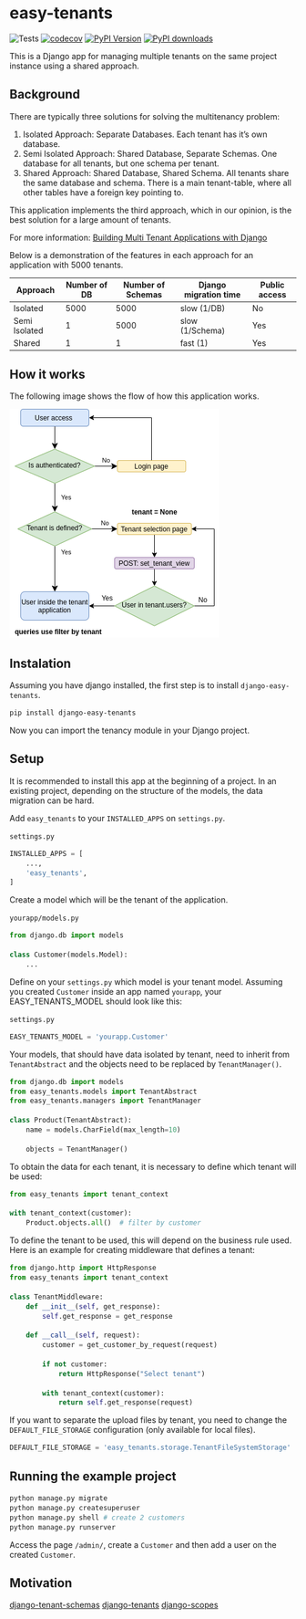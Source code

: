 # easy-tenants

![Tests](https://github.com/CleitonDeLima/django-easy-tenants/workflows/Tests/badge.svg)
[![codecov](https://codecov.io/gh/CleitonDeLima/django-easy-tenants/branch/master/graph/badge.svg)](https://codecov.io/gh/CleitonDeLima/django-easy-tenants)
[![PyPI Version](https://img.shields.io/pypi/v/django-easy-tenants.svg)](https://pypi.org/project/django-easy-tenants/)
[![PyPI downloads](https://img.shields.io/pypi/dm/django-easy-tenants.svg)](https://img.shields.io/pypi/dm/django-easy-tenants.svg)


This is a Django app for managing multiple tenants on the same project
instance using a shared approach.


## Background

There are typically three solutions for solving the multitenancy problem:

1. Isolated Approach: Separate Databases. Each tenant has it’s own database.
2. Semi Isolated Approach: Shared Database, Separate Schemas.
One database for all tenants, but one schema per tenant.
3. Shared Approach: Shared Database, Shared Schema. All tenants share
the same database and schema. There is a main tenant-table, where all
other tables have a foreign key pointing to.

This application implements the third approach,  which in our opinion,
is the best solution for a large amount of tenants.

For more information: [Building Multi Tenant Applications with Django
](https://books.agiliq.com/projects/django-multi-tenant/en/latest/)

Below is a demonstration of the features in each approach for an application
with 5000 tenants.

Approach       | Number of DB | Number of Schemas | Django migration time | Public access
-------------- | ------------ | ----------------- | --------------------- | ---------------
Isolated       | 5000         | 5000              | slow (1/DB)           | No
Semi Isolated  | 1            | 5000              | slow (1/Schema)       | Yes
Shared         | 1            | 1                 | fast (1)              | Yes


## How it works
The following image shows the flow of how this application works.

![how to works](./screenshots/flux_easy_tenants.png)


## Instalation
Assuming you have django installed, the first step is to install `django-easy-tenants`.
```bash
pip install django-easy-tenants
```
Now you can import the tenancy module in your Django project.


## Setup
It is recommended to install this app at the beginning of a project.
In an existing project, depending on the structure of the models,
the data migration can be hard.

Add `easy_tenants` to your `INSTALLED_APPS` on `settings.py`.

`settings.py`
```python
INSTALLED_APPS = [
    ...,
    'easy_tenants',
]
```

Create a model which will be the tenant of the application.

`yourapp/models.py`
```python
from django.db import models

class Customer(models.Model):
    ...
```

Define on your `settings.py` which model is your tenant model. Assuming you created `Customer`
inside an app named `yourapp`, your EASY_TENANTS_MODEL should look like this:

`settings.py`
```python
EASY_TENANTS_MODEL = 'yourapp.Customer'
```

Your models, that should have data isolated by tenant, need to inherit from `TenantAbstract`
and the objects need to be replaced by `TenantManager()`.


```python
from django.db import models
from easy_tenants.models import TenantAbstract
from easy_tenants.managers import TenantManager

class Product(TenantAbstract):
    name = models.CharField(max_length=10)

    objects = TenantManager()
```

To obtain the data for each tenant, it is necessary to define which tenant will be used:

```python
from easy_tenants import tenant_context

with tenant_context(customer):
    Product.objects.all()  # filter by customer
```

To define the tenant to be used, this will depend on the business rule used. Here is an example for creating middleware that defines a tenant:

```python
from django.http import HttpResponse
from easy_tenants import tenant_context

class TenantMiddleware:
    def __init__(self, get_response):
        self.get_response = get_response

    def __call__(self, request):
        customer = get_customer_by_request(request)

        if not customer:
            return HttpResponse("Select tenant")

        with tenant_context(customer):
            return self.get_response(request)
```

If you want to separate the upload files by tenant, you need to change the `DEFAULT_FILE_STORAGE`
configuration (only available for local files).

```python
DEFAULT_FILE_STORAGE = 'easy_tenants.storage.TenantFileSystemStorage'
```


## Running the example project
```bash
python manage.py migrate
python manage.py createsuperuser
python manage.py shell # create 2 customers
python manage.py runserver
```
Access the page `/admin/`, create a `Customer` and then add a user on the created `Customer`.

## Motivation
[django-tenant-schemas](https://github.com/bernardopires/django-tenant-schemas)
[django-tenants](https://github.com/tomturner/django-tenants)
[django-scopes](https://github.com/raphaelm/django-scopes)
